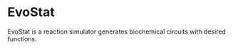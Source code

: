 EvoStat
=======

EvoStat is a reaction simulator generates biochemical circuits with desired functions. 
